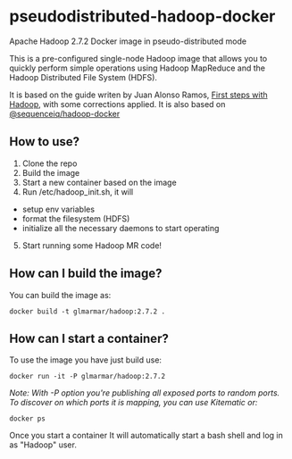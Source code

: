 # pseudodistributed-hadoop-docker
Apache Hadoop 2.7.2 Docker image in pseudo-distributed mode

This is a pre-configured single-node Hadoop image that allows you to quickly perform simple operations using Hadoop MapReduce and the Hadoop Distributed File System (HDFS). 

It is based on the guide writen by Juan Alonso Ramos, [First steps with Hadoop](http://www.adictosaltrabajo.com/tutoriales/hadoop-first-steps/), with some corrections applied. It is also based on [@sequenceiq/hadoop-docker](https://github.com/sequenceiq/hadoop-docker)

## How to use?
1. Clone the repo
2. Build the image
3. Start a new container based on the image
4. Run /etc/hadoop_init.sh, it will
 * setup env variables
 * format the filesystem (HDFS)
 * initialize all the necessary daemons to start operating
5. Start running some Hadoop MR code!

## How can I build the image?
You can build the image as:
```
docker build -t glmarmar/hadoop:2.7.2 .
```

## How can I start a container?
To use the image you have just build use:
```
docker run -it -P glmarmar/hadoop:2.7.2
```
*Note: With -P option you're publishing all exposed ports to random ports. To discover on which ports it is mapping, you can use Kitematic or:*
```
docker ps
```
Once you start a container It will automatically start a bash shell and log in as "Hadoop" user.
